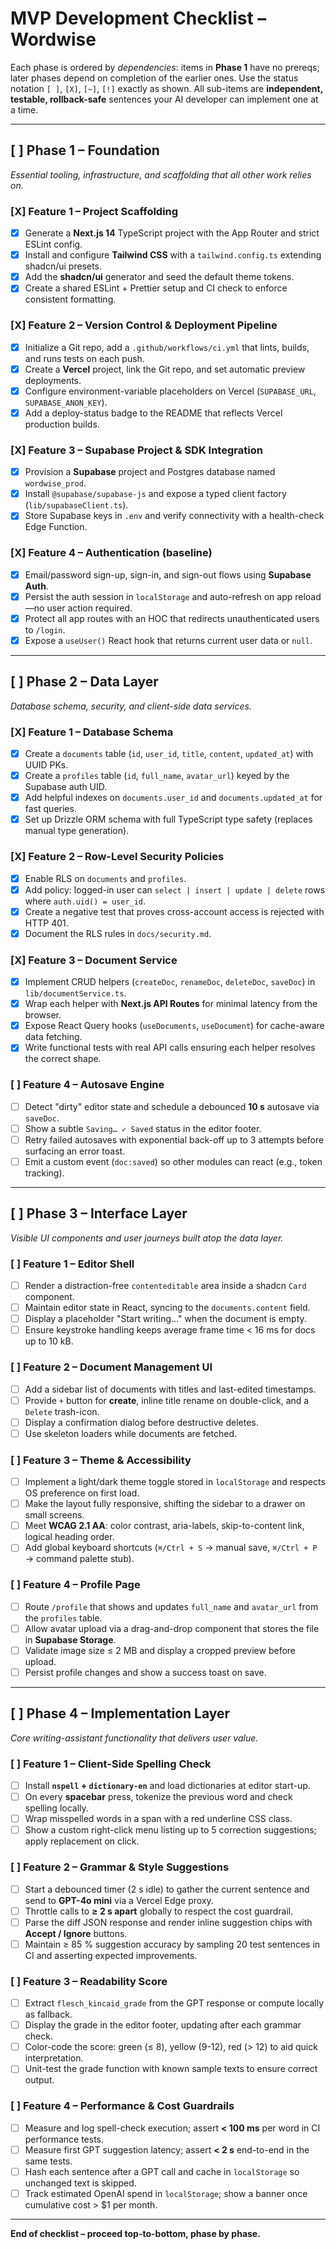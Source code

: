 # MVP Development Checklist – **Wordwise**

Each phase is ordered by *dependencies*: items in **Phase 1** have no prereqs; later phases depend on completion of the earlier ones.
Use the status notation `[ ]`, `[X]`, `[~]`, `[!]` exactly as shown.
All sub-items are **independent, testable, rollback-safe** sentences your AI developer can implement one at a time.

---

## [ ] Phase 1 – Foundation
*Essential tooling, infrastructure, and scaffolding that all other work relies on.*

### [X] Feature 1 – Project Scaffolding
- [X] Generate a **Next.js 14** TypeScript project with the App Router and strict ESLint config.
- [X] Install and configure **Tailwind CSS** with a `tailwind.config.ts` extending shadcn/ui presets.
- [X] Add the **shadcn/ui** generator and seed the default theme tokens.
- [X] Create a shared ESLint + Prettier setup and CI check to enforce consistent formatting.

### [X] Feature 2 – Version Control & Deployment Pipeline
- [X] Initialize a Git repo, add a `.github/workflows/ci.yml` that lints, builds, and runs tests on each push.
- [X] Create a **Vercel** project, link the Git repo, and set automatic preview deployments.
- [X] Configure environment-variable placeholders on Vercel (`SUPABASE_URL`, `SUPABASE_ANON_KEY`).
- [X] Add a deploy-status badge to the README that reflects Vercel production builds.

### [X] Feature 3 – Supabase Project & SDK Integration
- [X] Provision a **Supabase** project and Postgres database named `wordwise_prod`.
- [X] Install `@supabase/supabase-js` and expose a typed client factory (`lib/supabaseClient.ts`).
- [X] Store Supabase keys in `.env` and verify connectivity with a health-check Edge Function.

### [X] Feature 4 – Authentication (baseline)
- [X] Email/password sign-up, sign-in, and sign-out flows using **Supabase Auth**.
- [X] Persist the auth session in `localStorage` and auto-refresh on app reload—no user action required.
- [X] Protect all app routes with an HOC that redirects unauthenticated users to `/login`.
- [X] Expose a `useUser()` React hook that returns current user data or `null`.

---

## [ ] Phase 2 – Data Layer
*Database schema, security, and client-side data services.*

### [X] Feature 1 – Database Schema
- [X] Create a `documents` table (`id`, `user_id`, `title`, `content`, `updated_at`) with UUID PKs.
- [X] Create a `profiles` table (`id`, `full_name`, `avatar_url`) keyed by the Supabase auth UID.
- [X] Add helpful indexes on `documents.user_id` and `documents.updated_at` for fast queries.
- [X] Set up Drizzle ORM schema with full TypeScript type safety (replaces manual type generation).

### [X] Feature 2 – Row-Level Security Policies
- [X] Enable RLS on `documents` and `profiles`.
- [X] Add policy: logged-in user can `select | insert | update | delete` rows where `auth.uid() = user_id`.
- [X] Create a negative test that proves cross-account access is rejected with HTTP 401.
- [X] Document the RLS rules in `docs/security.md`.

### [X] Feature 3 – Document Service
- [X] Implement CRUD helpers (`createDoc`, `renameDoc`, `deleteDoc`, `saveDoc`) in `lib/documentService.ts`.
- [X] Wrap each helper with **Next.js API Routes** for minimal latency from the browser.
- [X] Expose React Query hooks (`useDocuments`, `useDocument`) for cache-aware data fetching.
- [X] Write functional tests with real API calls ensuring each helper resolves the correct shape.

### [ ] Feature 4 – Autosave Engine
- [ ] Detect "dirty" editor state and schedule a debounced **10 s** autosave via `saveDoc`.
- [ ] Show a subtle `Saving… ✓ Saved` status in the editor footer.
- [ ] Retry failed autosaves with exponential back-off up to 3 attempts before surfacing an error toast.
- [ ] Emit a custom event (`doc:saved`) so other modules can react (e.g., token tracking).

---

## [ ] Phase 3 – Interface Layer
*Visible UI components and user journeys built atop the data layer.*

### [ ] Feature 1 – Editor Shell
- [ ] Render a distraction-free `contenteditable` area inside a shadcn `Card` component.
- [ ] Maintain editor state in React, syncing to the `documents.content` field.
- [ ] Display a placeholder "Start writing…" when the document is empty.
- [ ] Ensure keystroke handling keeps average frame time < 16 ms for docs up to 10 kB.

### [ ] Feature 2 – Document Management UI
- [ ] Add a sidebar list of documents with titles and last-edited timestamps.
- [ ] Provide `+` button for **create**, inline title rename on double-click, and a `Delete` trash-icon.
- [ ] Display a confirmation dialog before destructive deletes.
- [ ] Use skeleton loaders while documents are fetched.

### [ ] Feature 3 – Theme & Accessibility
- [ ] Implement a light/dark theme toggle stored in `localStorage` and respects OS preference on first load.
- [ ] Make the layout fully responsive, shifting the sidebar to a drawer on small screens.
- [ ] Meet **WCAG 2.1 AA**: color contrast, aria-labels, skip-to-content link, logical heading order.
- [ ] Add global keyboard shortcuts (`⌘/Ctrl + S` → manual save, `⌘/Ctrl + P` → command palette stub).

### [ ] Feature 4 – Profile Page
- [ ] Route `/profile` that shows and updates `full_name` and `avatar_url` from the `profiles` table.
- [ ] Allow avatar upload via a drag-and-drop component that stores the file in **Supabase Storage**.
- [ ] Validate image size ≤ 2 MB and display a cropped preview before upload.
- [ ] Persist profile changes and show a success toast on save.

---

## [ ] Phase 4 – Implementation Layer
*Core writing-assistant functionality that delivers user value.*

### [ ] Feature 1 – Client-Side Spelling Check
- [ ] Install **`nspell` + `dictionary-en`** and load dictionaries at editor start-up.
- [ ] On every **spacebar** press, tokenize the previous word and check spelling locally.
- [ ] Wrap misspelled words in a span with a red underline CSS class.
- [ ] Show a custom right-click menu listing up to 5 correction suggestions; apply replacement on click.

### [ ] Feature 2 – Grammar & Style Suggestions
- [ ] Start a debounced timer (2 s idle) to gather the current sentence and send to **GPT-4o mini** via a Vercel Edge proxy.
- [ ] Throttle calls to **≥ 2 s apart** globally to respect the cost guardrail.
- [ ] Parse the diff JSON response and render inline suggestion chips with **Accept / Ignore** buttons.
- [ ] Maintain ≥ 85 % suggestion accuracy by sampling 20 test sentences in CI and asserting expected improvements.

### [ ] Feature 3 – Readability Score
- [ ] Extract `flesch_kincaid_grade` from the GPT response or compute locally as fallback.
- [ ] Display the grade in the editor footer, updating after each grammar check.
- [ ] Color-code the score: green (≤ 8), yellow (9-12), red (> 12) to aid quick interpretation.
- [ ] Unit-test the grade function with known sample texts to ensure correct output.

### [ ] Feature 4 – Performance & Cost Guardrails
- [ ] Measure and log spell-check execution; assert **< 100 ms** per word in CI performance tests.
- [ ] Measure first GPT suggestion latency; assert **< 2 s** end-to-end in the same tests.
- [ ] Hash each sentence after a GPT call and cache in `localStorage` so unchanged text is skipped.
- [ ] Track estimated OpenAI spend in `localStorage`; show a banner once cumulative cost > \$1 per month.

---

**End of checklist – proceed top-to-bottom, phase by phase.**
